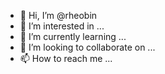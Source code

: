 - 👋 Hi, I’m @rheobin
- 👀 I’m interested in ...
- 🌱 I’m currently learning ...
- 💞️ I’m looking to collaborate on ...
- 📫 How to reach me ...

<!---
rheobin/rheobin is a ✨ special ✨ repository because its `README.md` (this file) appears on your GitHub profile.
You can click the Preview link to take a look at your changes.
--->
